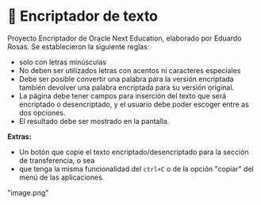# 🔏 Encriptador de texto
Proyecto Encriptador de Oracle Next Education, elaborado por Eduardo Rosas.
Se establecieron la siguiente reglas:

- solo con letras minúsculas
- No deben ser utilizados letras con acentos ni caracteres especiales
- Debe ser posible convertir una palabra para la versión encriptada también devolver una palabra encriptada para su versión original. 
- La página debe tener campos para inserción del texto que será encriptado o desencriptado, y el usuario debe poder escoger entre as dos opciones.
- El resultado debe ser mostrado en la pantalla.

**Extras:**
- Un botón que copie el texto encriptado/desencriptado para la sección de transferencia, o sea 
- que tenga la misma funcionalidad del `ctrl+C` o de la opción "copiar" del menú de las aplicaciones.

"image.png"